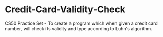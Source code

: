 # Credit-Card-Validity-Check
CS50 Practice Set - To create a program which when given a credit card number, will check its validity and type according to Luhn's algorithm.
